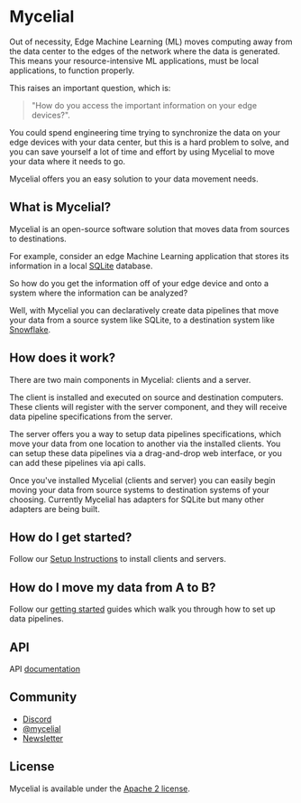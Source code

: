 # Mycelial

Out of necessity, Edge Machine Learning (ML) moves computing away from the data
center to the edges of the network where the data is generated. This means your
resource-intensive ML applications, must be local applications, to function
properly.

This raises an important question, which is: 

> "How do you access the important information on your edge devices?".

You could spend engineering time trying to synchronize the data on your edge 
devices with your data center, but this is a hard problem to solve, and you can
save yourself a lot of time and effort by using Mycelial to move your data where
it needs to go.

Mycelial offers you an easy solution to your data movement needs.

## What is Mycelial?

Mycelial is an open-source software solution that moves data from sources to 
destinations. 

For example, consider an edge Machine Learning application that stores its
information in a local [SQLite](https://sqlite.org/) database.

So how do you get the information off of your edge device and onto a system
where the information can be analyzed?

Well, with Mycelial you can declaratively create data pipelines that move your 
data from a source system like SQLite, to a destination system like
[Snowflake](https://www.snowflake.com/).

## How does it work?

There are two main components in Mycelial: clients and a server.

The client is installed and executed on source and destination computers. These
clients will register with the server component, and they will receive
data pipeline specifications from the server.

The server offers you a way to setup data pipelines specifications, which move
your data from one location to another via the installed clients. You can setup
these data pipelines via a drag-and-drop web interface, or you can add these
pipelines via api calls.

Once you've installed Mycelial (clients and server) you can easily begin moving
your data from source systems to destination systems of your choosing. Currently
Mycelial has adapters for SQLite but many other adapters are being built.

## How do I get started?

Follow our [Setup Instructions](/docs/Setup.md) to install clients and servers.

## How do I move my data from A to B?

Follow our [getting started](/docs/Getting_Started.md) guides which walk you
through how to set up data pipelines.

## API

API [documentation](/docs/API.md)

## Community

- [Discord](https://discord.gg/mycelial)
- [@mycelial](https://twitter.com/mycelial)
- [Newsletter](https://mycelial.com/#newsletter)

## License

Mycelial is available under the [Apache 2 license](LICENSE).